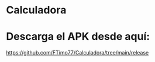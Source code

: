 # Calculadora
# Descarga el APK desde aquí:
https://github.com/FTimo77/Calculadora/tree/main/release
